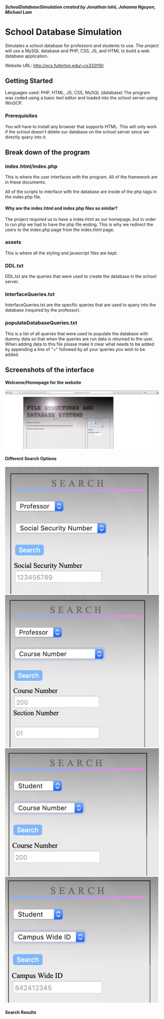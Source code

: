 ##### SchoolDatabaseSimulation created by Jonathan Ishii, Johanna Nguyen, Michael Lam

# School Database Simulation

  Simulates a school database for professors and students to use. The project will use a MySQL database and PHP, CSS, JS, and HTML to build a web database application.

  Website URL: http://ecs.fullerton.edu/~cs332t19/

## Getting Started

  Languages used: PHP, HTML, JS, CSS, MySQL (database)
  The program was coded using a basic text editor and loaded into the school server using WinSCP.

### Prerequisites

You will have to install any browser that supports HTML.
This will only work if the school doesn't delete our database on the school server since we directly query into it.


## Break down of the program

### index.html/index.php

This is where the user interfaces with the program. All of the framework are in these documents.

All of the scripts to interface with the database are inside of the php tags in the index.php file.

#### Why are the index.html and index.php files so similar?

The project required us to have a index.html as our homepage, but in order to run php we had to have the php file ending.
This is why we redirect the users to the index.php page from the index.html page.

### assets

This is where all the styling and javascript files are kept.

### DDL.txt

DDL.txt are the queries that were used to create the database in the school server.

### InterfaceQueries.txt

InterfaceQueries.txt are the specific queries that are used to query into the database (required by the professor).

### populateDatabaseQueries.txt

This is a list of all queries that were used to populate the database with dummy data so that when the queries are run data is returned to the user.
When adding data to this file please make it clear what needs to be added by appending a line of "=" followed by all your queries you wish to be added.

## Screenshots of the interface

#### Welcome/Homepage for the website
![Homepage](Screenshots/homepage.png)

#### Different Search Options

![Prof/SSN](Screenshots/search1.png) ![Prof/CN_SN](Screenshots/search2.png) ![Stud/CN](Screenshots/search3.png) ![Stud/CWID](Screenshots/search4.png)

#### Search Results
